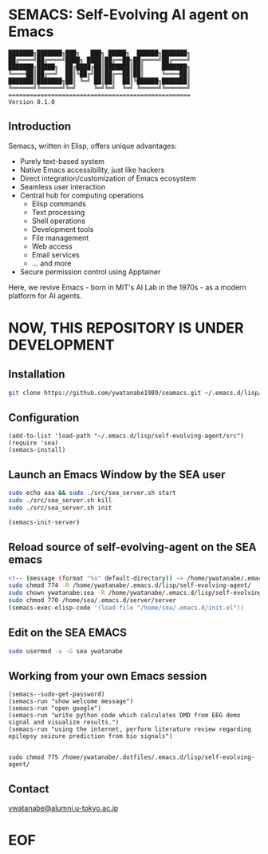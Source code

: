<!-- ---
!-- title: ./Semacs/README.md
!-- author: ywatanabe
!-- date: 2024-12-08 03:12:12
!-- --- -->


# SEMACS: Self-Evolving AI agent on Emacs

``` plaintext
███████╗███████╗███╗   ███╗ █████╗  ██████╗███████╗
██╔════╝██╔════╝████╗ ████║██╔══██╗██╔════╝██╔════╝
███████╗█████╗  ██╔████╔██║███████║██║     ███████╗
╚════██║██╔══╝  ██║╚██╔╝██║██╔══██║██║     ╚════██║
███████║███████╗██║ ╚═╝ ██║██║  ██║╚██████╗███████║
╚══════╝╚══════╝╚═╝     ╚═╝╚═╝  ╚═╝ ╚═════╝╚══════╝
===================================================
Version 0.1.0
```

## Introduction
Semacs, written in Elisp, offers unique advantages:

- Purely text-based system
- Native Emacs accessibility, just like hackers
- Direct integration/customization of Emacs ecosystem
- Seamless user interaction
- Central hub for computing operations
  - Elisp commands
  - Text processing
  - Shell operations
  - Development tools
  - File management
  - Web access
  - Email services
  - ... and more
- Secure permission control using Apptainer

Here, we revive Emacs - born in MIT's AI Lab in the 1970s - as a modern platform for AI agents.


NOW, THIS REPOSITORY IS UNDER DEVELOPMENT
==========================================

## Installation

```bash
git clone https://github.com/ywatanabe1989/seamacs.git ~/.emacs.d/lisp/seamacs
```

## Configuration
```elisp
(add-to-list 'load-path "~/.emacs.d/lisp/self-evolving-agent/src")
(require 'sea)
(semacs-install)
```

## Launch an Emacs Window by the SEA user
``` bash
sudo echo aaa && sudo ./src/sea_server.sh start
sudo ./src/sea_server.sh kill
sudo ./src/sea_server.sh init

(semacs-init-server)
```

## Reload source of self-evolving-agent on the SEA emacs
``` bash
<!-- (message (format "%s" default-directory)) -> /home/ywatanabe/.emacs.d/lisp/self-evolving-agent/ -->
sudo chmod 774 -R /home/ywatanabe/.emacs.d/lisp/self-evolving-agent/
sudo chown ywatanabe:sea -R /home/ywatanabe/.emacs.d/lisp/self-evolving-agent/
sudo chmod 770 /home/sea/.emacs.d/server/server
(semacs-exec-elisp-code '(load-file "/home/sea/.emacs.d/init.el"))
```

## Edit on the SEA EMACS

``` bash
sudo usermod -a -G sea ywatanabe
```

## Working from your own Emacs session

``` elisp
(semacs--sudo-get-password)
(semacs-run "show welcome message")
(semacs-run "open google")
(semacs-run "write python code which calculates DMD from EEG demo signal and visualize results.")
(semacs-run "using the internet, perform literature review regarding epilepsy seizure prediction from bio signals")


sudo chmod 775 /home/ywatanabe/.dotfiles/.emacs.d/lisp/self-evolving-agent/
```






## Contact
ywatanabe@alumni.u-tokyo.ac.jp




# EOF



